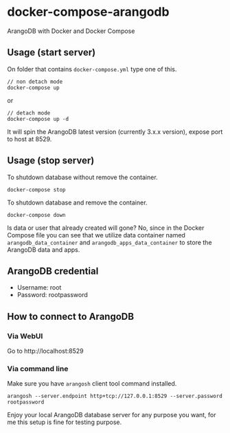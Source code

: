 # docker-compose-arangodb
ArangoDB with Docker and Docker Compose

## Usage (start server)

On folder that contains `docker-compose.yml` type one of this.

```
// non detach mode
docker-compose up
```
or
```
// detach mode
docker-compose up -d
```

It will spin the ArangoDB latest version (currently 3.x.x version), expose port to host at 8529.

## Usage (stop server)

To shutdown database without remove the container.

```
docker-compose stop
```

To shutdown database and remove the container.
```
docker-compose down
```

Is data or user that already created will gone? No, since in the Docker Compose file you can see that we utilize data container named `arangodb_data_container` and `arangodb_apps_data_container` to store the ArangoDB data and apps.

## ArangoDB credential

- Username: root
- Password: rootpassword

## How to connect to ArangoDB

### Via WebUI
Go to http://localhost:8529

### Via command line
Make sure you have `arangosh` client tool command installed.

```
arangosh --server.endpoint http+tcp://127.0.0.1:8529 --server.password rootpassword
```

Enjoy your local ArangoDB database server for any purpose you want, for me this setup is fine for testing purpose.
